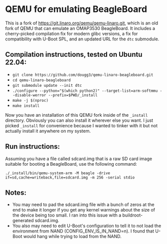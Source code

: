 # QEMU for emulating BeagleBoard

This is a fork of https://git.linaro.org/qemu/qemu-linaro.git, which is an old fork of QEMU that can emulate an OMAP3530 BeagleBoard. It includes a cherry-picked compilation fix for modern glibc versions, a fix for compatibility with U-Boot SPL, and an updated URL for the `dtc` submodule.

## Compilation instructions, tested on Ubuntu 22.04:

- `git clone https://github.com/dougg3/qemu-linaro-beagleboard.git`
- `cd qemu-linaro-beagleboard`
- `git submodule update --init dtc`
- `./configure --python="$(which python2)" --target-list=arm-softmmu --disable-werror --prefix=$PWD/_install`
- `make -j $(nproc)`
- `make install`

Now you have an installation of this QEMU fork inside of the `_install` directory. Obviously you can also install it wherever else you want. I just picked `_install` for convenience because I wanted to tinker with it but not actually install it anywhere on my system.

## Run instructions:

Assuming you have a file called sdcard.img that is a raw SD card image suitable for booting a BeagleBoard, use the following command:

`./_install/bin/qemu-system-arm -M beagle -drive if=sd,cache=writeback,file=sdcard.img -m 256 -serial stdio`

## Notes:

- You may need to pad the sdcard.img file with a bunch of zeros at the end to make it longer if you get any kernel warnings about the size of the device being too small. I ran into this issue with a buildroot-generated sdcard.img.
- You also may need to edit U-Boot's configuration to tell it to not load the environment from NAND (CONFIG_ENV_IS_IN_NAND=n). I found that U-Boot would hang while trying to load from the NAND.
